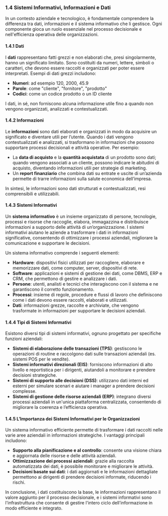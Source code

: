 ### 1.4 Sistemi Informativi, Informazioni e Dati

In un contesto aziendale e tecnologico, è fondamentale comprendere la differenza tra dati, informazioni e il sistema informativo che li gestisce. Ogni componente gioca un ruolo essenziale nel processo decisionale e nell'efficienza operativa delle organizzazioni.

#### 1.4.1 Dati
I **dati** rappresentano fatti grezzi e non elaborati che, presi singolarmente, hanno un significato limitato. Sono costituiti da numeri, lettere, simboli o caratteri, che devono essere raccolti e organizzati per poter essere interpretati. Esempi di dati grezzi includono:
- **Numeri**: ad esempio 120, 2000, 45.9
- **Parole**: come "cliente", "fornitore", "prodotto"
- **Codici**: come un codice prodotto o un ID cliente

I dati, in sé, non forniscono alcuna informazione utile fino a quando non vengono organizzati, analizzati e contestualizzati.

#### 1.4.2 Informazioni
Le **informazioni** sono dati elaborati e organizzati in modo da acquisire un significato e diventare utili per l’utente. Quando i dati vengono contestualizzati e analizzati, si trasformano in informazioni che possono supportare processi decisionali e attività operative. Per esempio:
- La **data di acquisto** e la **quantità acquistata** di un prodotto sono dati; quando vengono associati a un cliente, possono indicare le abitudini di acquisto, diventando informazioni utili per strategie di marketing.
- Un **report finanziario** che combina dati su entrate e uscite di un’azienda permette di trarre informazioni sulla salute economica dell’impresa.

In sintesi, le informazioni sono dati strutturati e contestualizzati, resi comprensibili e utilizzabili.

#### 1.4.3 Sistemi Informativi
Un **sistema informativo** è un insieme organizzato di persone, tecnologie, processi e risorse che raccoglie, elabora, immagazzina e distribuisce informazioni a supporto delle attività di un’organizzazione. I sistemi informativi aiutano le aziende a trasformare i dati in informazioni significative, consentendo di ottimizzare i processi aziendali, migliorare la comunicazione e supportare le decisioni.

Un sistema informativo comprende i seguenti elementi:
- **Hardware**: dispositivi fisici utilizzati per raccogliere, elaborare e memorizzare dati, come computer, server, dispositivi di rete.
- **Software**: applicazioni e sistemi di gestione dei dati, come DBMS, ERP e CRM, che permettono di gestire e analizzare i dati.
- **Persone**: utenti, analisti e tecnici che interagiscono con il sistema e ne garantiscono il corretto funzionamento.
- **Processi**: insieme di regole, procedure e flussi di lavoro che definiscono come i dati devono essere raccolti, elaborati e utilizzati.
- **Dati**: informazioni grezze, raccolte e archiviate, che vengono trasformate in informazioni per supportare le decisioni aziendali.

#### 1.4.4 Tipi di Sistemi Informativi
Esistono diversi tipi di sistemi informativi, ognuno progettato per specifiche funzioni aziendali:

- **Sistemi di elaborazione delle transazioni (TPS)**: gestiscono le operazioni di routine e raccolgono dati sulle transazioni aziendali (es. sistemi POS per le vendite).
- **Sistemi informativi direzionali (EIS)**: forniscono informazioni di alto livello e reportistica per i dirigenti, aiutandoli a monitorare e prendere decisioni strategiche.
- **Sistemi di supporto alle decisioni (DSS)**: utilizzano dati interni ed esterni per simulare scenari e aiutare i manager a prendere decisioni complesse.
- **Sistemi di gestione delle risorse aziendali (ERP)**: integrano diversi processi aziendali in un'unica piattaforma centralizzata, consentendo di migliorare la coerenza e l’efficienza operativa.

#### 1.4.5 L’Importanza dei Sistemi Informativi per le Organizzazioni
Un sistema informativo efficiente permette di trasformare i dati raccolti nelle varie aree aziendali in informazioni strategiche. I vantaggi principali includono:
- **Supporto alla pianificazione e al controllo**: consente una visione chiara e aggiornata delle risorse e delle attività aziendali.
- **Ottimizzazione dei processi aziendali**: grazie alla raccolta automatizzata dei dati, è possibile monitorare e migliorare le attività.
- **Decisioni basate sui dati**: i dati aggiornati e le informazioni dettagliate permettono ai dirigenti di prendere decisioni informate, riducendo i rischi.

In conclusione, i dati costituiscono la base, le informazioni rappresentano il valore aggiunto per il processo decisionale, e i sistemi informativi sono l'infrastruttura che consente di gestire l'intero ciclo dell’informazione in modo efficiente e integrato.